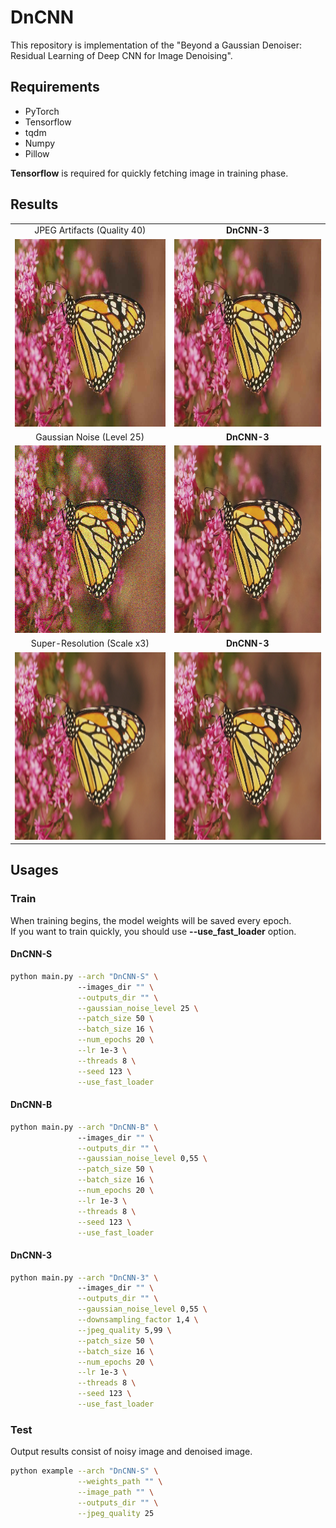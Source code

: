 # DnCNN

This repository is implementation of the "Beyond a Gaussian Denoiser: Residual Learning of Deep CNN for Image Denoising".

## Requirements
- PyTorch
- Tensorflow
- tqdm
- Numpy
- Pillow

**Tensorflow** is required for quickly fetching image in training phase.

## Results

<table>
    <tr>
        <td><center>JPEG Artifacts (Quality 40)</center></td>
        <td><center><b>DnCNN-3</b></center></td>
    </tr>
    <tr>
    	<td>
    		<center><img src="./data/monarch_jpeg_q40.png" height="300"></center>
    	</td>
    	<td>
    		<center><img src="./data/monarch_jpeg_q40_DnCNN-3.png" height="300"></center>
    	</td>
    </tr>
    <tr>
        <td><center>Gaussian Noise (Level 25)</center></td>
        <td><center><b>DnCNN-3</b></center></td>
    </tr>
    <tr>
        <td>
        	<center><img src="./data/monarch_noise_l25.png" height="300"></center>
        </td>
        <td>
        	<center><img src="./data/monarch_noise_l25_DnCNN-3.png" height="300"></center>
        </td>
    </tr>
    <tr>
        <td><center>Super-Resolution (Scale x3)</center></td>
        <td><center><b>DnCNN-3</b></center></td>
    </tr>
    <tr>
        <td>
        	<center><img src="./data/monarch_sr_s3.png" height="300"></center>
        </td>
        <td>
        	<center><img src="./data/monarch_sr_s3_DnCNN-3.png" height="300"></center>
        </td>
    </tr>
</table>

## Usages

### Train

When training begins, the model weights will be saved every epoch. <br />
If you want to train quickly, you should use **--use_fast_loader** option.

#### DnCNN-S

```bash
python main.py --arch "DnCNN-S" \               
               --images_dir "" \
               --outputs_dir "" \
               --gaussian_noise_level 25 \
               --patch_size 50 \
               --batch_size 16 \
               --num_epochs 20 \
               --lr 1e-3 \
               --threads 8 \
               --seed 123 \
               --use_fast_loader              
```

#### DnCNN-B

```bash
python main.py --arch "DnCNN-B" \               
               --images_dir "" \
               --outputs_dir "" \
               --gaussian_noise_level 0,55 \
               --patch_size 50 \
               --batch_size 16 \
               --num_epochs 20 \
               --lr 1e-3 \
               --threads 8 \
               --seed 123 \
               --use_fast_loader              
```

#### DnCNN-3

```bash
python main.py --arch "DnCNN-3" \               
               --images_dir "" \
               --outputs_dir "" \
               --gaussian_noise_level 0,55 \
               --downsampling_factor 1,4 \
               --jpeg_quality 5,99 \
               --patch_size 50 \
               --batch_size 16 \
               --num_epochs 20 \
               --lr 1e-3 \
               --threads 8 \
               --seed 123 \
               --use_fast_loader              
```

### Test

Output results consist of noisy image and denoised image.

```bash
python example --arch "DnCNN-S" \
               --weights_path "" \
               --image_path "" \
               --outputs_dir "" \
               --jpeg_quality 25               
```
